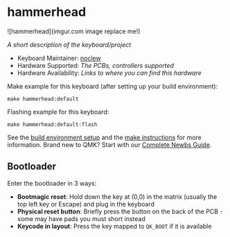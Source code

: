 # hammerhead

![hammerhead](imgur.com image replace me!)

*A short description of the keyboard/project*

* Keyboard Maintainer: [noclew](https://github.com/noclew)
* Hardware Supported: *The PCBs, controllers supported*
* Hardware Availability: *Links to where you can find this hardware*

Make example for this keyboard (after setting up your build environment):

    make hammerhead:default

Flashing example for this keyboard:

    make hammerhead:default:flash

See the [build environment setup](https://docs.qmk.fm/#/getting_started_build_tools) and the [make instructions](https://docs.qmk.fm/#/getting_started_make_guide) for more information. Brand new to QMK? Start with our [Complete Newbs Guide](https://docs.qmk.fm/#/newbs).

## Bootloader

Enter the bootloader in 3 ways:

* **Bootmagic reset**: Hold down the key at (0,0) in the matrix (usually the top left key or Escape) and plug in the keyboard
* **Physical reset button**: Briefly press the button on the back of the PCB - some may have pads you must short instead
* **Keycode in layout**: Press the key mapped to `QK_BOOT` if it is available
